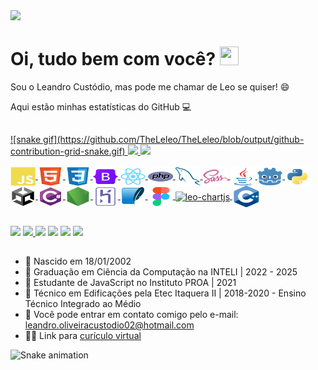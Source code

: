 <img src="./images/Leandro%20Custódio.png">
<h1>Oi, tudo bem com você? <img width="30px" height="30px" src="https://user-images.githubusercontent.com/1303154/88677602-1635ba80-d120-11ea-84d8-d263ba5fc3c0.gif"></h1>

Sou o Leandro Custódio, mas pode me chamar de Leo se quiser! 😄

Aqui estão minhas estatísticas do GitHub 💻

##

<div>
  <a href="https://github.com/TheLeleo">
  ![snake gif](https://github.com/TheLeleo/TheLeleo/blob/output/github-contribution-grid-snake.gif)
  <img height="180em" src="https://github-readme-stats.vercel.app/api?username=TheLeleo&show_icons=true&theme=dark&include_all_commits=true&count_private=true"/>
  <img height="180em" src="https://github-readme-stats.vercel.app/api/top-langs/?username=TheLeleo&layout=compact&langs_count=7&theme=dark"/>
  <div style="display: inline_block">
</div> 
    <br>
  <img align="center" alt="leo-JavaScript" height="30" width="40" src="https://raw.githubusercontent.com/devicons/devicon/master/icons/javascript/javascript-plain.svg">
  <img align="center" alt="leo-HTML" height="30" width="40" src="https://raw.githubusercontent.com/devicons/devicon/master/icons/html5/html5-original.svg">
  <img align="center" alt="leo-CSS" height="30" width="40" src="https://raw.githubusercontent.com/devicons/devicon/master/icons/css3/css3-original.svg">
  <img align="center" alt="leo-Bootstrap" height="30" width="40" src="https://raw.githubusercontent.com/devicons/devicon/master/icons/bootstrap/bootstrap-original.svg">
  <img align="center" alt="leo-react" height="30" width="40" src="https://raw.githubusercontent.com/devicons/devicon/master/icons/react/react-original.svg">
  <img align="center" alt="leo-php" height="30" width="40" src="https://raw.githubusercontent.com/devicons/devicon/master/icons/php/php-original.svg">
  <img align="center" alt="leo-mysql" height="30" width="40" src="https://raw.githubusercontent.com/devicons/devicon/master/icons/mysql/mysql-original.svg">
  <img align="center" alt="leo-sass" height="30" width="40" src="https://raw.githubusercontent.com/devicons/devicon/master/icons/sass/sass-original.svg">
  <img align="center" alt="leo-java" height="30" width="40" src="https://raw.githubusercontent.com/devicons/devicon/master/icons/java/java-original.svg">
  <img align="center" alt="leo-godot" height="30" width="40" src="https://raw.githubusercontent.com/devicons/devicon/master/icons/godot/godot-original.svg">
  <img align="center" alt="leo-python" height="30" width="40" src="https://raw.githubusercontent.com/devicons/devicon/master/icons/python/python-original.svg">
  <img align="center" alt="leo-unity" height="30" width="40" src="https://raw.githubusercontent.com/devicons/devicon/master/icons/unity/unity-original.svg">
  <img align="center" alt="leo-csharp" height="30" width="40" src="https://raw.githubusercontent.com/devicons/devicon/master/icons/csharp/csharp-original.svg">
  <img align="center" alt="leo-node" height="30" width="40" src="https://raw.githubusercontent.com/devicons/devicon/master/icons/nodejs/nodejs-original.svg">
  <img align="center" alt="leo-heroku" height="30" width="40" src="https://raw.githubusercontent.com/devicons/devicon/master/icons/heroku/heroku-original.svg">
  <img align="center" alt="leo-sqlite" height="30" width="40" src="https://raw.githubusercontent.com/devicons/devicon/master/icons/sqlite/sqlite-original.svg">
  <img align="center" alt="leo-figma" height="30" width="40" src="https://raw.githubusercontent.com/devicons/devicon/master/icons/figma/figma-original.svg">
  <img align="center" alt="leo-chartjs" height="34" width="45" src="https://www.chartjs.org/img/chartjs-logo.svg">
  <img align="center" alt="leo-c++" height="34" width="45" src="https://raw.githubusercontent.com/devicons/devicon/master/icons/cplusplus/cplusplus-original.svg">

##

<div>
  <a href="https://www.youtube.com/channel/UCXevBuu56PwqUSpJqst3ONg" target="_blank"><img src="https://img.shields.io/badge/YouTube-FF0000?style=for-the-badge&logo=youtube&logoColor=white" target="_blank"></a>
 <a href="https://discord.gg/5F9mXGa" target="_blank"><img src="https://img.shields.io/badge/Discord-7289DA?style=for-the-badge&logo=discord&logoColor=white" target="_blank">  </a> 
 <a href = "mailto:leandro.oliveiracustodio02@hotmail.com"><img src="https://img.shields.io/badge/-Gmail-%23333?style=for-the-badge&logo=gmail&logoColor=white" target="_blank"></a>
 <a href="https://www.linkedin.com/in/leandro-custodio/" target="_blank"><img src="https://img.shields.io/badge/-LinkedIn-%230077B5?style=for-the-badge&logo=linkedin&logoColor=white" target="_blank"></a> 
 <a href="https://twitter.com/Leo_Backspace" target="_blank"><img src="https://img.shields.io/badge/Twitter-1DA1F2?style=for-the-badge&logo=twitter&logoColor=white" target=""_blank></a>
 <a href="https://www.tiktok.com/@lph_backspace?lang=pt-BR" target="_blank"><img src="https://img.shields.io/badge/TikTok-000000?style=for-the-badge&logo=tiktok&logoColor=white" target="_blank"></a>
</div>
  
##
    
    
- 🎂 Nascido em 18/01/2002    
- 📘 Graduação em Ciência da Computação na INTELI  | 2022 - 2025
- 📘 Estudante de JavaScript no Instituto PROA | 2021
- 🏡 Técnico em Edificações pela Etec Itaquera II | 2018-2020 - Ensino Técnico Integrado ao Médio
- 📨 Você pode entrar em contato comigo pelo e-mail: leandro.oliveiracustodio02@hotmail.com
- 👨‍💻 Link para <a href="https://lphbackspace.github.io/site_curriculo/public/index.html">curículo virtual</a>
  
![Snake animation](https://github.com/LPHBackspace/LPHBackspace/blob/output/github-contribution-grid-snake.svg)   
  
  ##
